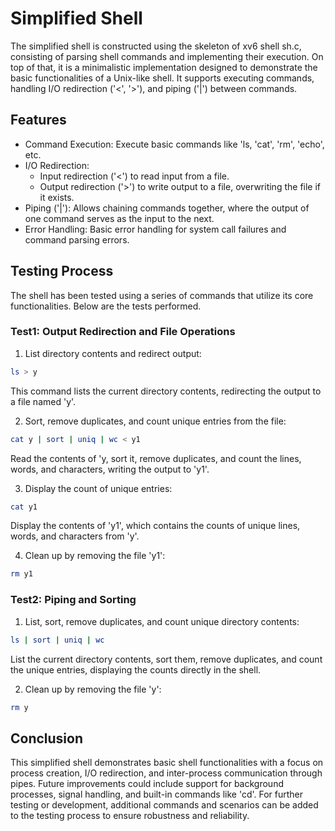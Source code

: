 # Simplified Shell

The simplified shell is constructed using the skeleton of xv6 shell sh.c, consisting of parsing shell commands and implementing their execution.
On top of that, it is a minimalistic implementation designed to demonstrate the basic functionalities of a Unix-like shell.
It supports executing commands, handling I/O redirection ('<', '>'), and piping ('|') between commands.


## Features
- Command Execution: Execute basic commands like 'ls, 'cat', 'rm', 'echo', etc.
- I/O Redirection:
    - Input redirection ('<') to read input from a file.
    - Output redirection ('>') to write output to a file, overwriting the file if it exists.
- Piping ('|'): Allows chaining commands together, where the output of one command serves as the input to the next.
- Error Handling: Basic error handling for system call failures and command parsing errors.


## Testing Process
The shell has been tested using a series of commands that utilize its core functionalities. Below are the tests performed.

### Test1: Output Redirection and File Operations
1. List directory contents and redirect output:
```bash
ls > y
```
This command lists the current directory contents, redirecting the output to a file named 'y'.

2. Sort, remove duplicates, and count unique entries from the file:
```bash
cat y | sort | uniq | wc < y1
```
Read the contents of 'y, sort it, remove duplicates, and count the lines, words, and characters, writing the output to 'y1'.

3. Display the count of unique entries:
```bash
cat y1
```
Display the contents of 'y1', which contains the counts of unique lines, words, and characters from 'y'.

4. Clean up by removing the file 'y1':
```bash
rm y1
```

### Test2: Piping and Sorting
1. List, sort, remove duplicates, and count unique directory contents:
```bash
ls | sort | uniq | wc
```
List the current directory contents, sort them, remove duplicates, and count the unique entries, displaying the counts directly in the shell.

2. Clean up by removing the file 'y':
```bash
rm y
```


## Conclusion
This simplified shell demonstrates basic shell functionalities with a focus on process creation, I/O redirection, and inter-process communication through pipes.
Future improvements could include support for background processes, signal handling, and built-in commands like 'cd'.
For further testing or development, additional commands and scenarios can be added to the testing process to ensure robustness and reliability.
